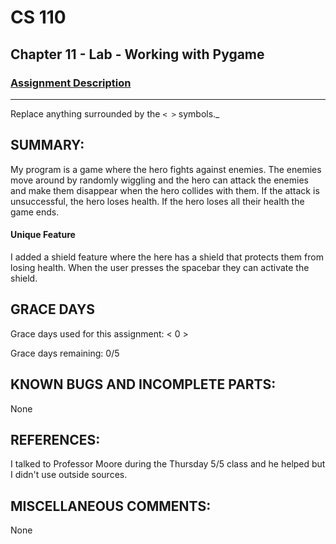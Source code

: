 # CS 110
## Chapter 11 - Lab - Working with Pygame


### [Assignment Description](https://docs.google.com/document/d/1kFLQs7Lepb8hcYOrZq5scmRmdcNkIwWZ6Kb85_0bCVY/edit?usp=sharing)

***
Replace anything surrounded by the `< >` symbols._

## SUMMARY:
My program is a game where the hero fights against enemies. The enemies move around by randomly wiggling and the hero can attack the enemies and make them disappear when the hero collides with them. If the attack is unsuccessful, the hero loses health. If the hero loses all their health the game ends.
#### Unique Feature
 I added a shield feature where the here has a shield that protects them from losing health. When the user presses the spacebar they can activate the shield.

## GRACE DAYS
Grace days used for this assignment: < 0 >

Grace days remaining: 0/5

## KNOWN BUGS AND INCOMPLETE PARTS:
None

## REFERENCES:
I talked to Professor Moore during the Thursday 5/5 class and he helped but I didn't use outside sources.

## MISCELLANEOUS COMMENTS:
None
